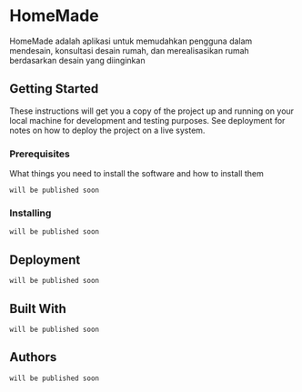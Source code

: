 # HomeMade

HomeMade adalah aplikasi untuk memudahkan pengguna dalam
mendesain, konsultasi desain rumah, dan merealisasikan rumah 
berdasarkan desain yang diinginkan

## Getting Started

These instructions will get you a copy of the project up and running on your local machine for development and testing purposes. See deployment for notes on how to deploy the project on a live system.

### Prerequisites

What things you need to install the software and how to install them

```
will be published soon
```

### Installing

```
will be published soon
```

## Deployment

```
will be published soon
```

## Built With

```
will be published soon
```

## Authors

```
will be published soon
```
